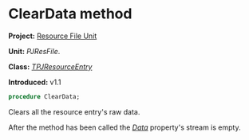 # ClearData method #

**Project:** [Resource File Unit](ResFileUnit.md)

**Unit:** _PJResFile_.

**Class:** _[TPJResourceEntry](TPJResourceEntry.md)_

**Introduced:** v1.1

```pascal
procedure ClearData;
```

Clears all the resource entry's raw data.

After the method has been called the _[Data](TPJResourceEntry.md#properties)_ property's stream is empty.

